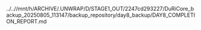 ../..//mnt/h/ARCHIVE/.UNWRAP/D/STAGE1_OUT/2247cd293227/DuRiCore_backup_20250805_113147/backup_repository/day8_backup/DAY8_COMPLETION_REPORT.md